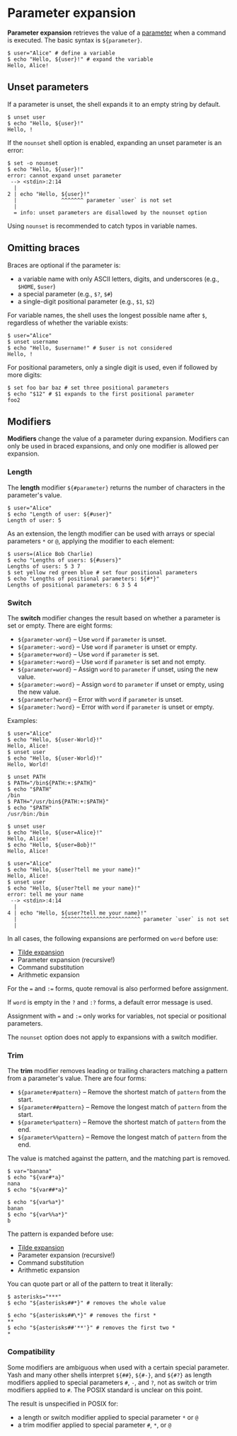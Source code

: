# Parameter expansion

**Parameter expansion** retrieves the value of a [parameter](../parameters/README.md) when a command is executed. The basic syntax is `${parameter}`.

```shell
$ user="Alice" # define a variable
$ echo "Hello, ${user}!" # expand the variable
Hello, Alice!
```

## Unset parameters

If a parameter is unset, the shell expands it to an empty string by default.

```shell
$ unset user
$ echo "Hello, ${user}!"
Hello, !
```

If the `nounset` shell option is enabled, expanding an unset parameter is an error:

```shell
$ set -o nounset
$ echo "Hello, ${user}!"
error: cannot expand unset parameter
 --> <stdin>:2:14
  |
2 | echo "Hello, ${user}!"
  |              ^^^^^^^ parameter `user` is not set
  |
  = info: unset parameters are disallowed by the nounset option
```

Using `nounset` is recommended to catch typos in variable names.

## Omitting braces

Braces are optional if the parameter is:

- a variable name with only ASCII letters, digits, and underscores (e.g., `$HOME`, `$user`)
- a special parameter (e.g., `$?`, `$#`)
- a single-digit positional parameter (e.g., `$1`, `$2`)

For variable names, the shell uses the longest possible name after `$`, regardless of whether the variable exists:

```shell
$ user="Alice"
$ unset username
$ echo "Hello, $username!" # $user is not considered
Hello, !
```

For positional parameters, only a single digit is used, even if followed by more digits:

```shell
$ set foo bar baz # set three positional parameters
$ echo "$12" # $1 expands to the first positional parameter
foo2
```

## Modifiers

**Modifiers** change the value of a parameter during expansion. Modifiers can only be used in braced expansions, and only one modifier is allowed per expansion.

### Length

The **length** modifier `${#parameter}` returns the number of characters in the parameter's value.

```shell
$ user="Alice"
$ echo "Length of user: ${#user}"
Length of user: 5
```

As an extension, the length modifier can be used with arrays or special parameters `*` or `@`, applying the modifier to each element:

```shell
$ users=(Alice Bob Charlie)
$ echo "Lengths of users: ${#users}"
Lengths of users: 5 3 7
$ set yellow red green blue # set four positional parameters
$ echo "Lengths of positional parameters: ${#*}"
Lengths of positional parameters: 6 3 5 4
```

### Switch

The **switch** modifier changes the result based on whether a parameter is set or empty. There are eight forms:

- `${parameter-word}` – Use `word` if `parameter` is unset.
- `${parameter:-word}` – Use `word` if `parameter` is unset or empty.
- `${parameter+word}` – Use `word` if `parameter` is set.
- `${parameter:+word}` – Use `word` if `parameter` is set and not empty.
- `${parameter=word}` – Assign `word` to `parameter` if unset, using the new value.
- `${parameter:=word}` – Assign `word` to `parameter` if unset or empty, using the new value.
- `${parameter?word}` – Error with `word` if `parameter` is unset.
- `${parameter:?word}` – Error with `word` if `parameter` is unset or empty.

Examples:

```shell
$ user="Alice"
$ echo "Hello, ${user-World}!"
Hello, Alice!
$ unset user
$ echo "Hello, ${user-World}!"
Hello, World!
```

```shell
$ unset PATH
$ PATH="/bin${PATH:+:$PATH}"
$ echo "$PATH"
/bin
$ PATH="/usr/bin${PATH:+:$PATH}"
$ echo "$PATH"
/usr/bin:/bin
```

```shell
$ unset user
$ echo "Hello, ${user=Alice}!"
Hello, Alice!
$ echo "Hello, ${user=Bob}!"
Hello, Alice!
```

```shell
$ user="Alice"
$ echo "Hello, ${user?tell me your name}!"
Hello, Alice!
$ unset user
$ echo "Hello, ${user?tell me your name}!"
error: tell me your name
 --> <stdin>:4:14
  |
4 | echo "Hello, ${user?tell me your name}!"
  |              ^^^^^^^^^^^^^^^^^^^^^^^^^ parameter `user` is not set
  |
```

In all cases, the following expansions are performed on `word` before use:

- [Tilde expansion](../words/tilde.md)
- Parameter expansion (recursive!)
- Command substitution
- Arithmetic expansion

For the `=` and `:=` forms, quote removal is also performed before assignment.

If `word` is empty in the `?` and `:?` forms, a default error message is used.

Assignment with `=` and `:=` only works for variables, not special or positional parameters.

The `nounset` option does not apply to expansions with a switch modifier.

### Trim

The **trim** modifier removes leading or trailing characters matching a pattern from a parameter's value. There are four forms:

- `${parameter#pattern}` – Remove the shortest match of `pattern` from the start.
- `${parameter##pattern}` – Remove the longest match of `pattern` from the start.
- `${parameter%pattern}` – Remove the shortest match of `pattern` from the end.
- `${parameter%%pattern}` – Remove the longest match of `pattern` from the end.

The value is matched against the pattern, and the matching part is removed. <!-- TODO: link to [pattern matching] -->

```shell
$ var="banana"
$ echo "${var#*a}"
nana
$ echo "${var##*a}"

$ echo "${var%a*}"
banan
$ echo "${var%%a*}"
b
```

The pattern is expanded before use:

- [Tilde expansion](../words/tilde.md)
- Parameter expansion (recursive!)
- Command substitution
- Arithmetic expansion

You can quote part or all of the pattern to treat it literally:

```shell
$ asterisks="***"
$ echo "${asterisks##*}" # removes the whole value

$ echo "${asterisks##\*}" # removes the first *
**
$ echo "${asterisks##'**'}" # removes the first two *
*
```

### Compatibility

Some modifiers are ambiguous when used with a certain special parameter. Yash and many other shells interpret `${##}`, `${#-}`, and `${#?}` as length modifiers applied to special parameters `#`, `-`, and `?`, not as switch or trim modifiers applied to `#`. The POSIX standard is unclear on this point.

The result is unspecified in POSIX for:

- a length or switch modifier applied to special parameter `*` or `@`
- a trim modifier applied to special parameter `#`, `*`, or `@`
